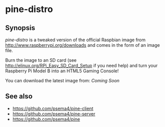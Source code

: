 # pine-distro

## Synopsis

*pine-distro* is a tweaked version of the official Raspbian image from http://www.raspberrypi.org/downloads and comes in the form of an image file.

Burn the image to an SD card (see http://elinux.org/RPi_Easy_SD_Card_Setup if you need help) and turn your Raspberry Pi Model B into an HTML5 Gaming Console!

You can download the latest image from: *Coming Soon*

## See also

* https://github.com/psema4/pine-client
* https://github.com/psema4/pine-server
* https://github.com/psema4/pine

